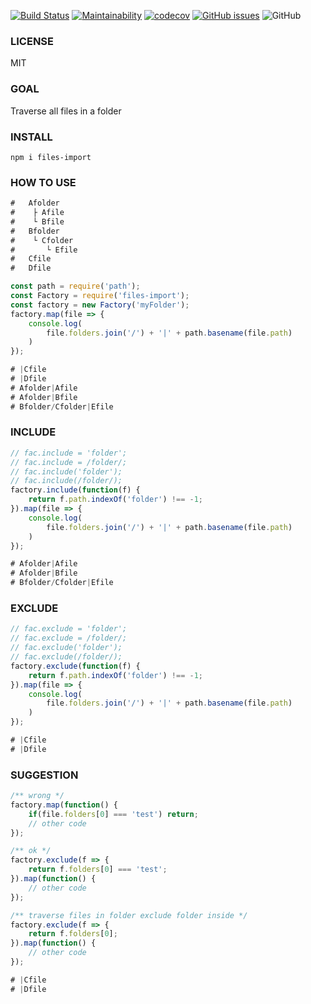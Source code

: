 
[![Build Status](https://www.travis-ci.org/uccu/files-import.svg?branch=master)](https://www.travis-ci.org/uccu/files-import)
[![Maintainability](https://api.codeclimate.com/v1/badges/ee3a1bd63688f36b0074/maintainability)](https://codeclimate.com/github/uccu/files-import/maintainability)
[![codecov](https://codecov.io/gh/uccu/files-import/branch/master/graph/badge.svg)](https://codecov.io/gh/uccu/files-import)
[![GitHub issues](https://img.shields.io/github/issues/uccu/files-import)](https://github.com/uccu/files-import/issues)
![GitHub](https://img.shields.io/github/license/uccu/files-import)

### LICENSE
MIT

### GOAL
Traverse all files in a folder

### INSTALL
```javscript
npm i files-import
```

### HOW TO USE
```javascript
#   Afolder
#    ├ Afile
#    └ Bfile
#   Bfolder
#    └ Cfolder
#       └ Efile
#   Cfile
#   Dfile

const path = require('path');
const Factory = require('files-import');
const factory = new Factory('myFolder');
factory.map(file => {
    console.log(
        file.folders.join('/') + '|' + path.basename(file.path)
    )
});

# |Cfile
# |Dfile
# Afolder|Afile
# Afolder|Bfile
# Bfolder/Cfolder|Efile
```


### INCLUDE
```javascript
// fac.include = 'folder';
// fac.include = /folder/;
// fac.include('folder');
// fac.include(/folder/);
factory.include(function(f) {
    return f.path.indexOf('folder') !== -1;
}).map(file => {
    console.log(
        file.folders.join('/') + '|' + path.basename(file.path)
    )
});

# Afolder|Afile
# Afolder|Bfile
# Bfolder/Cfolder|Efile
```

### EXCLUDE
```javascript
// fac.exclude = 'folder';
// fac.exclude = /folder/;
// fac.exclude('folder');
// fac.exclude(/folder/);
factory.exclude(function(f) {
    return f.path.indexOf('folder') !== -1;
}).map(file => {
    console.log(
        file.folders.join('/') + '|' + path.basename(file.path)
    )
});

# |Cfile
# |Dfile
```

### SUGGESTION
```javascript
/** wrong */
factory.map(function() {
    if(file.folders[0] === 'test') return;
    // other code
});

/** ok */
factory.exclude(f => {
    return f.folders[0] === 'test';
}).map(function() {
    // other code
});

/** traverse files in folder exclude folder inside */
factory.exclude(f => {
    return f.folders[0];
}).map(function() {
    // other code
});

# |Cfile
# |Dfile
```
